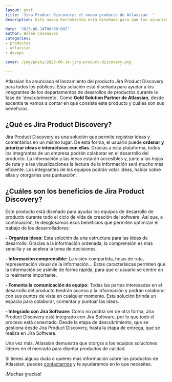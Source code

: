 ```yaml
---
layout: post
title: 'Jira Product Discovery: el nuevo producto de Atlassian  '
description: Esta nueva herramienta está diseñada para que los usuarios gestionen las ideas de desarrollo de producto

date: '2023-06-14T08:00:00Z'
author: Belén Casanovas
categories:
- productos
- atlassian
- devops

cover: /img/posts/2023-06-14-jira-product-discovery.png

---
```


Atlassian ha anunciado el lanzamiento del producto Jira Product Discovery para todos los públicos. Esta solución está diseñada para ayudar a los integrantes de los departamentos de desarollos de productos durante la fase de 'descubrimiento'. Como **Gold Solution Partner de Atlassian**, desde excentia te vamos a contar en qué consiste este producto y cuáles son sus beneficios. 

## ¿Qué es Jira Product Discovery?
Jira Product Discovery es una solución que permite registrar ideas y comentarios en un mismo lugar. De esta forma, el usuario puede **ordenar y priorizar ideas e interacturas con ellas**. Gracias a esta plataforma, todos los integrantes de un empresa podrán colaborar en el desarrollo del producto. La información y las ideas estarán accesibles y, junto a las hojas de ruta y a las visualizaciones la lectura de la información será mucho más eficiente. Los integrantes de los equipos podrán votar ideas, hablar sobre ellas y otorgarles una puntuación. 

## ¿Cuáles son los beneficios de Jira Product Discovery?
Este producto está diseñado para ayudar los equipos de desarrollo de producto durante todo el ciclo de vida de creación del software. Así que, a continuación, te desglosamos esos beneficios que permiten optimizar el trabajo de los desarrolladores: 

**- Organiza ideas:** Esta solución da una estructura para las ideas de desarrollo. Gracias a la información ordenada, la comprensión es más sencilla y se acelera la toma de decisiones. 

**- Información comprensible:** La visión compartida, hojas de ruta, representación visual de la información... Estas caracterísicas permiten que la información se asimile de forma rápida, para que el usuario se centre en lo realmente importante. 

**- Fomenta la comunicación de equipo:** Todas las partes interesadas en el desarrollo del producto tendrán acceso a la información y podrán colaborar con sus puntos de vista en cualquier momento. Esta solución brinda un espacio para colaborar, comentar y puntuar las ideas. 

**- Integrado con Jira Software:** Como no podría ser de otra forma, Jira Product Discovery está integrado con Jira Software, por lo que todo el proceso está conectado. Desde la etapa de descubrimiento, que se gestiona desde Jira Product Discovery, hasta la etapa de entrega, que se realiza en Jira Software. 

Una vez más, Atlassian demuestra que otorgra a los equipos soluciones líderes en el mercado para diseñar productos de calidad. 

Si tienes alguna duda o quieres más información sobre los productos de Atlassian, puedes [contactarnos](/contacto) y te ayudaremos en lo que necesites. 

¡Muchas gracias!